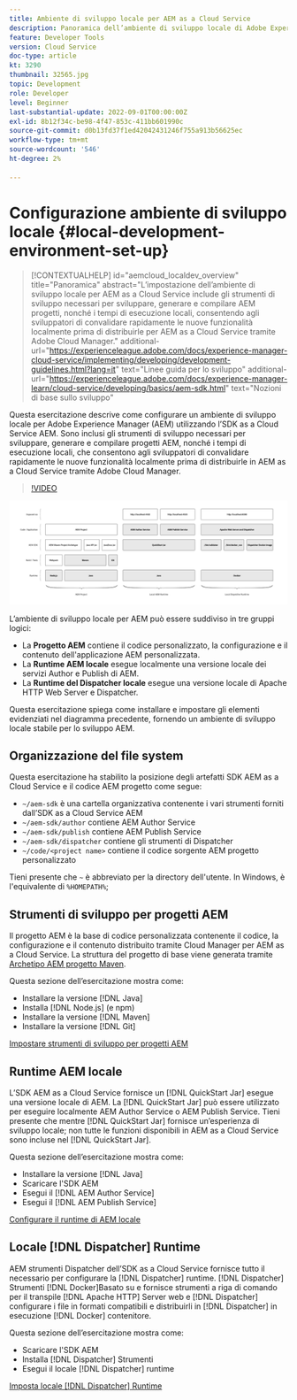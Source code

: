 ```yaml
---
title: Ambiente di sviluppo locale per AEM as a Cloud Service
description: Panoramica dell’ambiente di sviluppo locale di Adobe Experience Manager (AEM).
feature: Developer Tools
version: Cloud Service
doc-type: article
kt: 3290
thumbnail: 32565.jpg
topic: Development
role: Developer
level: Beginner
last-substantial-update: 2022-09-01T00:00:00Z
exl-id: 8b12f34c-be98-4f47-853c-411bb601990c
source-git-commit: d0b13fd37f1ed42042431246f755a913b56625ec
workflow-type: tm+mt
source-wordcount: '546'
ht-degree: 2%

---
```


# Configurazione ambiente di sviluppo locale {#local-development-environment-set-up}

>[!CONTEXTUALHELP]
>id="aemcloud_localdev_overview"
>title="Panoramica"
>abstract="L’impostazione dell’ambiente di sviluppo locale per AEM as a Cloud Service include gli strumenti di sviluppo necessari per sviluppare, generare e compilare AEM progetti, nonché i tempi di esecuzione locali, consentendo agli sviluppatori di convalidare rapidamente le nuove funzionalità localmente prima di distribuirle per AEM as a Cloud Service tramite Adobe Cloud Manager."
>additional-url="https://experienceleague.adobe.com/docs/experience-manager-cloud-service/implementing/developing/development-guidelines.html?lang=it" text="Linee guida per lo sviluppo"
>additional-url="https://experienceleague.adobe.com/docs/experience-manager-learn/cloud-service/developing/basics/aem-sdk.html" text="Nozioni di base sullo sviluppo"

Questa esercitazione descrive come configurare un ambiente di sviluppo locale per Adobe Experience Manager (AEM) utilizzando l’SDK as a Cloud Service AEM. Sono inclusi gli strumenti di sviluppo necessari per sviluppare, generare e compilare progetti AEM, nonché i tempi di esecuzione locali, che consentono agli sviluppatori di convalidare rapidamente le nuove funzionalità localmente prima di distribuirle in AEM as a Cloud Service tramite Adobe Cloud Manager.

>[!VIDEO](https://video.tv.adobe.com/v/32565/?quality=12&learn=on)

![AEM Stack di tecnologia per l&#39;ambiente di sviluppo locale as a Cloud Service](./assets/overview/aem-sdk-technology-stack.png)

L’ambiente di sviluppo locale per AEM può essere suddiviso in tre gruppi logici:

+ La __Progetto AEM__ contiene il codice personalizzato, la configurazione e il contenuto dell&#39;applicazione AEM personalizzata.
+ La __Runtime AEM locale__ esegue localmente una versione locale dei servizi Author e Publish di AEM.
+ La __Runtime del Dispatcher locale__ esegue una versione locale di Apache HTTP Web Server e Dispatcher.

Questa esercitazione spiega come installare e impostare gli elementi evidenziati nel diagramma precedente, fornendo un ambiente di sviluppo locale stabile per lo sviluppo AEM.

## Organizzazione del file system

Questa esercitazione ha stabilito la posizione degli artefatti SDK AEM as a Cloud Service e il codice AEM progetto come segue:

+ `~/aem-sdk` è una cartella organizzativa contenente i vari strumenti forniti dall’SDK as a Cloud Service AEM
+ `~/aem-sdk/author` contiene AEM Author Service
+ `~/aem-sdk/publish` contiene AEM Publish Service
+ `~/aem-sdk/dispatcher` contiene gli strumenti di Dispatcher
+ `~/code/<project name>` contiene il codice sorgente AEM progetto personalizzato

Tieni presente che `~` è abbreviato per la directory dell&#39;utente. In Windows, è l&#39;equivalente di `%HOMEPATH%`;

## Strumenti di sviluppo per progetti AEM

Il progetto AEM è la base di codice personalizzata contenente il codice, la configurazione e il contenuto distribuito tramite Cloud Manager per AEM as a Cloud Service. La struttura del progetto di base viene generata tramite [Archetipo AEM progetto Maven](https://github.com/adobe/aem-project-archetype).

Questa sezione dell’esercitazione mostra come:

+ Installare la versione [!DNL Java]
+ Installa [!DNL Node.js] (e npm)
+ Installare la versione [!DNL Maven]
+ Installare la versione [!DNL Git]

[Impostare strumenti di sviluppo per progetti AEM](./development-tools.md)

## Runtime AEM locale

L’SDK AEM as a Cloud Service fornisce un [!DNL QuickStart Jar] esegue una versione locale di AEM. La [!DNL QuickStart Jar] può essere utilizzato per eseguire localmente AEM Author Service o AEM Publish Service. Tieni presente che mentre [!DNL QuickStart Jar] fornisce un’esperienza di sviluppo locale; non tutte le funzioni disponibili in AEM as a Cloud Service sono incluse nel [!DNL QuickStart Jar].

Questa sezione dell’esercitazione mostra come:

+ Installare la versione [!DNL Java]
+ Scaricare l&#39;SDK AEM
+ Esegui il [!DNL AEM Author Service]
+ Esegui il [!DNL AEM Publish Service]

[Configurare il runtime di AEM locale](./aem-runtime.md)

## Locale [!DNL Dispatcher] Runtime

AEM strumenti Dispatcher dell’SDK as a Cloud Service fornisce tutto il necessario per configurare la [!DNL Dispatcher] runtime. [!DNL Dispatcher] Strumenti [!DNL Docker]Basato su e fornisce strumenti a riga di comando per il transpile [!DNL Apache HTTP] Server web e [!DNL Dispatcher] configurare i file in formati compatibili e distribuirli in [!DNL Dispatcher] in esecuzione [!DNL Docker] contenitore.

Questa sezione dell’esercitazione mostra come:

+ Scaricare l&#39;SDK AEM
+ Installa [!DNL Dispatcher] Strumenti
+ Esegui il locale [!DNL Dispatcher] runtime

[Imposta locale [!DNL Dispatcher] Runtime](./dispatcher-tools.md)
